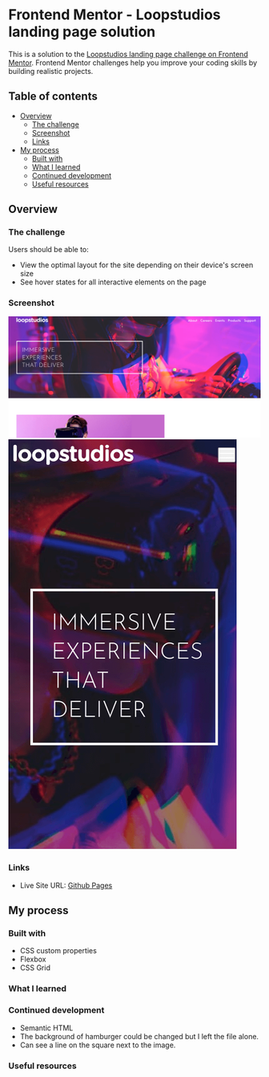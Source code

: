 # Frontend Mentor - Loopstudios landing page solution

This is a solution to the [Loopstudios landing page challenge on Frontend Mentor](https://www.frontendmentor.io/challenges/loopstudios-landing-page-N88J5Onjw). Frontend Mentor challenges help you improve your coding skills by building realistic projects. 

## Table of contents

- [Overview](#overview)
  - [The challenge](#the-challenge)
  - [Screenshot](#screenshot)
  - [Links](#links)
- [My process](#my-process)
  - [Built with](#built-with)
  - [What I learned](#what-i-learned)
  - [Continued development](#continued-development)
  - [Useful resources](#useful-resources)

## Overview

### The challenge

Users should be able to:

- View the optimal layout for the site depending on their device's screen size
- See hover states for all interactive elements on the page

### Screenshot

![](./loop-screenshot-desktop.png)
![](./loop-screenshot-mobile.png)

### Links

- Live Site URL: [Github Pages](https://jdegand.github.io/loopstudios-landing-page/)

## My process

### Built with

- CSS custom properties
- Flexbox
- CSS Grid

### What I learned

### Continued development

- Semantic HTML
- The background of hamburger could be changed but I left the file alone.
- Can see a line on the square next to the image. 

### Useful resources
